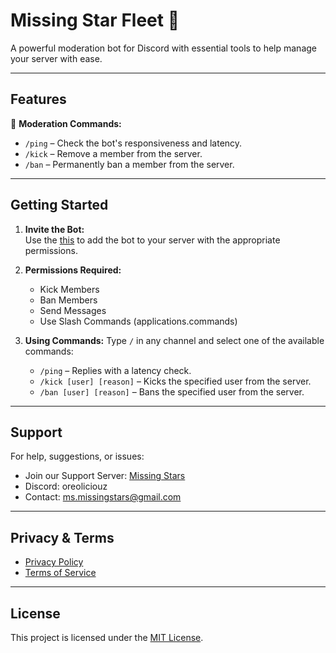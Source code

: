 # Missing Star Fleet 🤖

A powerful moderation bot for Discord with essential tools to help manage your server with ease.

---

## Features

🔧 **Moderation Commands:**

- `/ping` – Check the bot's responsiveness and latency.
- `/kick` – Remove a member from the server.
- `/ban` – Permanently ban a member from the server.

---

## Getting Started

1. **Invite the Bot:**  
   Use the [this](https://discord.com/oauth2/authorize?client_id=1385264062144712794) to add the bot to your server with the appropriate permissions.

2. **Permissions Required:**
   - Kick Members
   - Ban Members
   - Send Messages
   - Use Slash Commands (applications.commands)

3. **Using Commands:**
   Type `/` in any channel and select one of the available commands:
   - `/ping` – Replies with a latency check.
   - `/kick [user] [reason]` – Kicks the specified user from the server.
   - `/ban [user] [reason]` – Bans the specified user from the server.

---

## Support

For help, suggestions, or issues:
- Join our Support Server: [Missing Stars](https://discord.gg/asRaJG9zCc)
- Discord: oreoliciouz
- Contact: ms.missingstars@gmail.com

---

## Privacy & Terms

- [Privacy Policy](https://github.com/OreOliciouZ/MSFbot/blob/main/PP.md)
- [Terms of Service](https://github.com/OreOliciouZ/MSFbot/blob/main/ToS.md)

---

## License

This project is licensed under the [MIT License](LICENSE).
